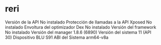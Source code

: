 # reri
Versión de la API No instalado  Protección de llamadas a la API Xposed No instalado  Envoltura del optimizador Dex No instalado  Versión del framework No instalado  Versión del manager 1.8.6 (6890)  Versión del sistema 11 (API 30)  Dispositivo BLU S91   ABI del Sistema arm64-v8a
